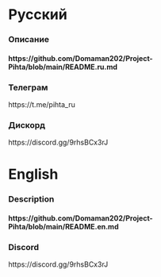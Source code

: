 <h1>Русский</h1>
<h3>Описание</h3>
<h4>https://github.com/Domaman202/Project-Pihta/blob/main/README.ru.md</h4>
<h3>Телеграм</h3>
https://t.me/pihta_ru
<h3>Дискорд</h3>
https://discord.gg/9rhsBCx3rJ


<h1>English</h1>
<h3>Description</h3>
<h4>https://github.com/Domaman202/Project-Pihta/blob/main/README.en.md</h4>
<h3>Discord</h3>
https://discord.gg/9rhsBCx3rJ
